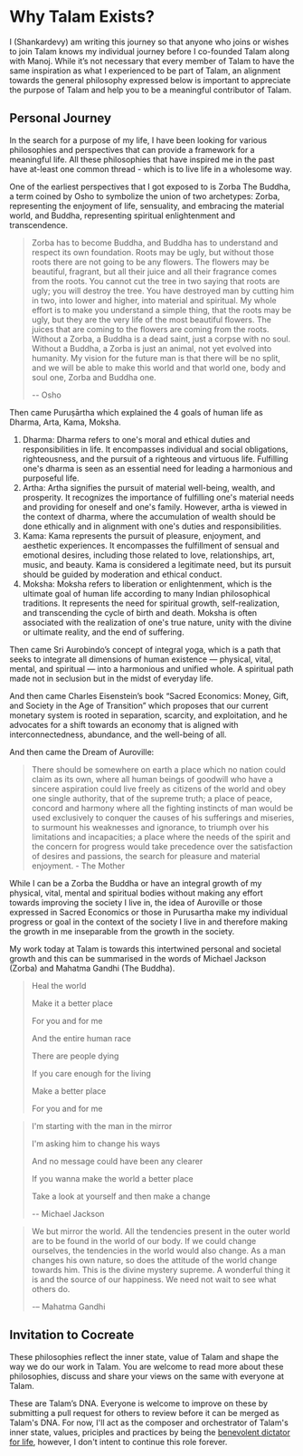 # Why Talam Exists?

I (Shankardevy) am writing this journey so that anyone who joins or wishes to join Talam knows my individual journey before I co-founded Talam along with Manoj. While it’s not necessary that every member of Talam to have the same inspiration as what I experienced to be part of Talam, an alignment towards the general philosophy expressed below is important to appreciate the purpose of Talam and help you to be a meaningful contributor of Talam.

## Personal Journey

In the search for a purpose of my life, I have been looking for various philosophies and perspectives that can provide a framework for a meaningful life. All these philosophies that have inspired me in the past have at-least one common thread - which is to live life in a wholesome way.

One of the earliest perspectives that I got exposed to is Zorba The Buddha, a term coined by Osho to symbolize the union of two archetypes: Zorba, representing the enjoyment of life, sensuality, and embracing the material world, and Buddha, representing spiritual enlightenment and transcendence.

> Zorba has to become Buddha, and Buddha has to understand and respect its own foundation. Roots may be ugly, but without those roots there are not going to be any flowers. The flowers may be beautiful, fragrant, but all their juice and all their fragrance comes from the roots. You cannot cut the tree in two saying that roots are ugly; you will destroy the tree. You have destroyed man by cutting him in two, into lower and higher, into material and spiritual. My whole effort is to make you understand a simple thing, that the roots may be ugly, but they are the very life of the most beautiful flowers. The juices that are coming to the flowers are coming from the roots. Without a Zorba, a Buddha is a dead saint, just a corpse with no soul. Without a Buddha, a Zorba is just an animal, not yet evolved into humanity. My vision for the future man is that there will be no split, and we will be able to make this world and that world one, body and soul one, Zorba and Buddha one. 
> 
> -- Osho

Then came Puruṣārtha which explained the 4 goals of human life as Dharma, Arta, Kama, Moksha.

1. Dharma: Dharma refers to one's moral and ethical duties and responsibilities in life. It encompasses individual and social obligations, righteousness, and the pursuit of a righteous and virtuous life. Fulfilling one's dharma is seen as an essential need for leading a harmonious and purposeful life.
2. Artha: Artha signifies the pursuit of material well-being, wealth, and prosperity. It recognizes the importance of fulfilling one's material needs and providing for oneself and one's family. However, artha is viewed in the context of dharma, where the accumulation of wealth should be done ethically and in alignment with one's duties and responsibilities.
3. Kama: Kama represents the pursuit of pleasure, enjoyment, and aesthetic experiences. It encompasses the fulfillment of sensual and emotional desires, including those related to love, relationships, art, music, and beauty. Kama is considered a legitimate need, but its pursuit should be guided by moderation and ethical conduct.
4. Moksha: Moksha refers to liberation or enlightenment, which is the ultimate goal of human life according to many Indian philosophical traditions. It represents the need for spiritual growth, self-realization, and transcending the cycle of birth and death. Moksha is often associated with the realization of one's true nature, unity with the divine or ultimate reality, and the end of suffering.

Then came Sri Aurobindo’s concept of integral yoga, which is a path that seeks to integrate all dimensions of human existence — physical, vital, mental, and spiritual — into a harmonious and unified whole. A spiritual path made not in seclusion but in the midst of everyday life.

And then came Charles Eisenstein’s book “Sacred Economics: Money, Gift, and Society in the Age of Transition” which proposes that our current monetary system is rooted in separation, scarcity, and exploitation, and he advocates for a shift towards an economy that is aligned with interconnectedness, abundance, and the well-being of all. 

And then came the Dream of Auroville:

> There should be somewhere on earth a place which no nation could claim as its own, where all human beings of goodwill who have a sincere aspiration could live freely as citizens of the world and obey one single authority, that of the supreme truth; a place of peace, concord and harmony where all the fighting instincts of man would be used exclusively to conquer the causes of his sufferings and miseries, to surmount his weaknesses and ignorance, to triumph over his limitations and incapacities; a place where the needs of the spirit and the concern for progress would take precedence over the satisfaction of desires and passions, the search for pleasure and material enjoyment. - The Mother

While I can be a Zorba the Buddha or have an integral growth of my physical, vital, mental and spiritual bodies without making any effort towards improving the society I live in, the idea of Auroville or those expressed in Sacred Economics or those in Purusartha make my individual progress or goal in the context of the society I live in and therefore making the growth in me inseparable from the growth in the society. 

My work today at Talam is towards this intertwined personal and societal growth and this can be summarised in the words of Michael Jackson (Zorba) and Mahatma Gandhi (The Buddha).

> Heal the world
> 
> Make it a better place
> 
> For you and for me
> 
> And the entire human race
> 
> There are people dying
> 
> If you care enough for the living
> 
> Make a better place
> 
> For you and for me

> I'm starting with the man in the mirror
> 
> I'm asking him to change his ways
> 
> And no message could have been any clearer
> 
> If you wanna make the world a better place
> 
> Take a look at yourself and then make a change
> 
> -- Michael Jackson


> We but mirror the world. All the tendencies present in the outer world are to be found in the world of our body. If we could change ourselves, the tendencies in the world would also change. As a man changes his own nature, so does the attitude of the world change towards him. This is the divine mystery supreme. A wonderful thing it is and the source of our happiness. We need not wait to see what others do. 
> 
> -– Mahatma Gandhi


## Invitation to Cocreate
These philosophies reflect the inner state, value of Talam and shape the way we do our work in Talam. You are welcome to read more about these philosophies, discuss and share your views on the same with everyone at Talam. 

These are Talam’s DNA. Everyone is welcome to improve on these by submitting a pull request for others to review before it can be merged as Talam's DNA. For now, I'll act as the composer and orchestrator of Talam's inner state, values, priciples and practices by being the [benevolent dictator for life](https://en.wikipedia.org/wiki/Benevolent_dictator_for_life), however, I don't intent to continue this role forever. 
